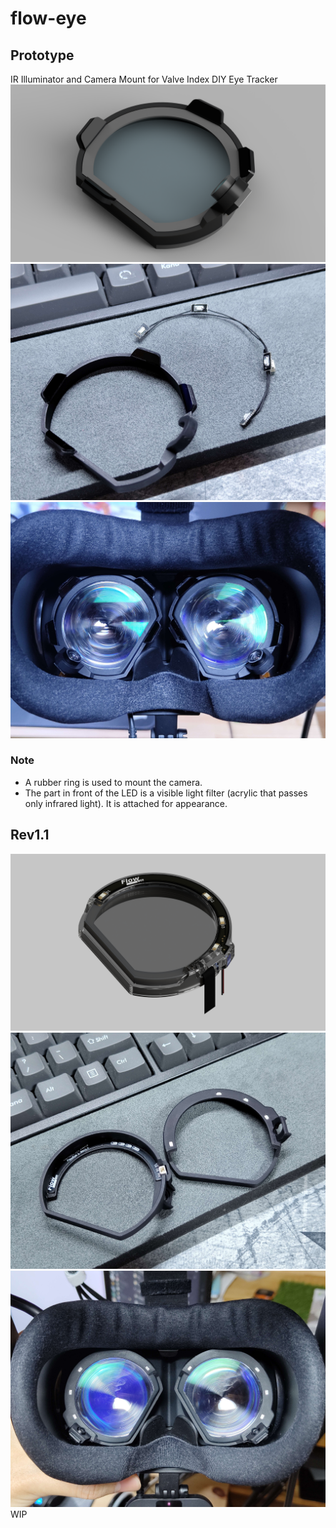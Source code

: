 # flow-eye
## Prototype
IR Illuminator and Camera Mount for Valve Index DIY Eye Tracker
![Render](Prototype/Pic/Render.PNG)
![Electrical](Prototype/Pic/IMG_20240304_204809385.jpg)
![Index](Prototype/Pic/IMG_20240301_203150406.jpg)
### Note
 - A rubber ring is used to mount the camera.
 - The part in front of the LED is a visible light filter (acrylic that passes only infrared light). It is attached for appearance.
## Rev1.1
![Render](Rev1.1/Pic/Render_Rev1.1.PNG)
![Electrical](Rev1.1/Pic/IMG_20240427_182008091.jpg)
![Index](Rev1.1/Pic/IMG_20240427_184056875.jpg)
WIP
